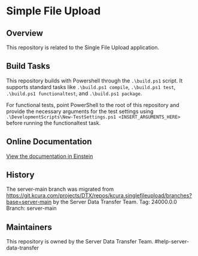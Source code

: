 # Simple File Upload

## Overview

This repository is related to the Single File Upload application.

## Build Tasks

This repository builds with Powershell through the `.\build.ps1` script. 
It supports standard tasks like `.\build.ps1 compile`, `.\build.ps1 test`, `.\build.ps1 functionaltest`, and `.\build.ps1 package`.

For functional tests, point PowerShell to the root of this repository and provide the necessary arguments for the test settings using `.\DevelopmentScripts\New-TestSettings.ps1 <INSERT_ARGUMENTS_HERE>` before running the functionaltest task.

## Online Documentation

[View the documentation in Einstein](https://einstein.kcura.com/display/DV/Single+File+Upload+Application+Considerations)

## History  

The server-main branch was migrated from https://git.kcura.com/projects/DTX/repos/kcura.singlefileupload/branches?base=server-main by the Server Data Transfer Team.
Tag: 24000.0.0
Branch: server-main

## Maintainers

This repository is owned by the Server Data Transfer Team.
#help-server-data-transfer